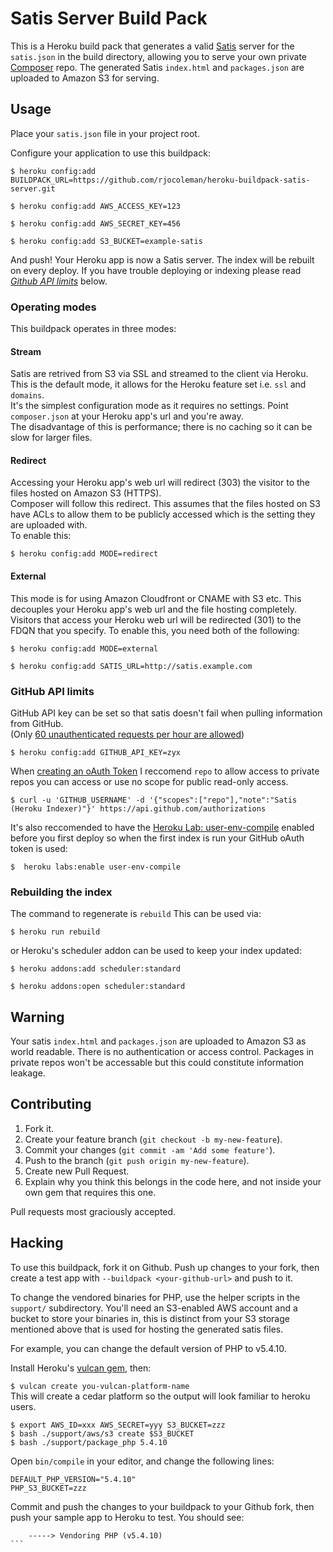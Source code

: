 # Satis Server Build Pack

This is a Heroku build pack that generates a valid [Satis](http://getcomposer.org/doc/articles/handling-private-packages-with-satis.md) server for the `satis.json` in the build directory, allowing you to serve your own private [Composer](http://getcomposer.org) repo. The generated Satis `index.html` and `packages.json` are uploaded to Amazon S3 for serving.


## Usage

Place your `satis.json` file in your project root.

Configure your application to use this buildpack:

```
$ heroku config:add BUILDPACK_URL=https://github.com/rjocoleman/heroku-buildpack-satis-server.git
```  
```
$ heroku config:add AWS_ACCESS_KEY=123
```  
```
$ heroku config:add AWS_SECRET_KEY=456
```  
```
$ heroku config:add S3_BUCKET=example-satis
```

And push! Your Heroku app is now a Satis server. The index will be rebuilt on every deploy.
If you have trouble deploying or indexing please read _[Github API limits](#github-api-limits)_ below.


### Operating modes

This buildpack operates in three modes:

#### Stream

Satis are retrived from S3 via SSL and streamed to the client via Heroku. This is the default mode, it allows for the Heroku feature set i.e. `ssl` and `domains`.  
It's the simplest configuration mode as it requires no settings. Point `composer.json` at your Heroku app's url and you're away.  
The disadvantage of this is performance; there is no caching so it can be slow for larger files.

#### Redirect

Accessing your Heroku app's web url will redirect (303) the visitor to the files hosted on Amazon S3 (HTTPS).  
Composer will follow this redirect.
This assumes that the files hosted on S3 have ACLs to allow them to be publicly accessed which is the setting they are uploaded with.  
To enable this:
```
$ heroku config:add MODE=redirect
```

#### External

This mode is for using Amazon Cloudfront or CNAME with S3 etc. This decouples your Heroku app's web url and the file hosting completely.  
Visitors that access your Heroku web url will be redirected (301) to the FDQN that you specify.
To enable this, you need both of the following:
```
$ heroku config:add MODE=external
```  
```
$ heroku config:add SATIS_URL=http://satis.example.com
```


### GitHub API limits

GitHub API key can be set so that satis doesn't fail when pulling information from GitHub.  
(Only [60 unauthenticated requests per hour are allowed](http://developer.github.com/v3/#rate-limiting))

```
$ heroku config:add GITHUB_API_KEY=zyx
```

When [creating an oAuth Token](https://help.github.com/articles/creating-an-oauth-token-for-command-line-use) I reccomend `repo` to allow access to private repos you can access or use no scope for public read-only access.

```
$ curl -u 'GITHUB_USERNAME' -d '{"scopes":["repo"],"note":"Satis (Heroku Indexer)"}' https://api.github.com/authorizations
``` 

It's also reccomended to have the [Heroku Lab: user-env-compile](https://devcenter.heroku.com/articles/labs-user-env-compile) enabled before you first deploy so when the first index is run your GitHub oAuth token is used:

```
$  heroku labs:enable user-env-compile
``` 


### Rebuilding the index

The command to regenerate is `rebuild`
This can be used via: 

```
$ heroku run rebuild
```

or Heroku's scheduler addon can be used to keep your index updated:

```
$ heroku addons:add scheduler:standard
```  
```
$ heroku addons:open scheduler:standard
```


## Warning

Your satis `index.html` and `packages.json` are uploaded to Amazon S3 as world readable. There is no authentication or access control. Packages in private repos won't be accessable but this could constitute information leakage.


## Contributing

1. Fork it.
2. Create your feature branch (`git checkout -b my-new-feature`).
3. Commit your changes (`git commit -am 'Add some feature'`).
4. Push to the branch (`git push origin my-new-feature`).
5. Create new Pull Request.
6. Explain why you think this belongs in the code here, and not inside your own gem that requires this one.

Pull requests most graciously accepted.


## Hacking

To use this buildpack, fork it on Github. Push up changes to your fork, then create a test app with `--buildpack <your-github-url>` and push to it.

To change the vendored binaries for PHP, use the helper scripts in the `support/` subdirectory.  You'll need an S3-enabled AWS account and a bucket to store your binaries in, this is distinct from your S3 storage mentioned above that is used for hosting the generated satis files.

For example, you can change the default version of PHP to v5.4.10.

Install Heroku's [vulcan gem](https://github.com/heroku/vulcan), then:

`$ vulcan create you-vulcan-platform-name`  
This will create a cedar platform so the output will look familiar to heroku users.

`$ export AWS_ID=xxx AWS_SECRET=yyy S3_BUCKET=zzz`  
`$ bash ./support/aws/s3 create $S3_BUCKET`  
`$ bash ./support/package_php 5.4.10`  

Open `bin/compile` in your editor, and change the following lines:

`DEFAULT_PHP_VERSION="5.4.10"`  
`PHP_S3_BUCKET=zzz`  

Commit and push the changes to your buildpack to your Github fork, then push your sample app to Heroku to test. You should see:
````
    -----> Vendoring PHP (v5.4.10)
```